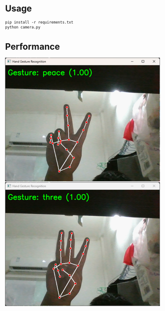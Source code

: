 # Usage
```
pip install -r requirements.txt
python camera.py
```

# Performance
![peace](peace.png)
![three](three.png)